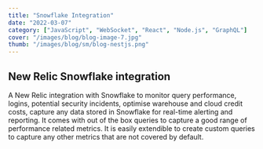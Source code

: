 ```yaml
---
title: "Snowflake Integration"
date: "2022-03-07"
category: ["JavaScript", "WebSocket", "React", "Node.js", "GraphQL"]
cover: "/images/blog/blog-image-7.jpg"
thumb: "/images/blog/sm/blog-nestjs.png"
---
```


## New Relic Snowflake integration

A New Relic integration with Snowflake to monitor query performance, logins, potential security incidents, optimise warehouse and cloud credit costs, capture any data stored in Snowflake for real-time alerting and reporting. It comes with out of the box queries to capture a good range of performance related metrics. It is easily extendible to create custom queries to capture any other metrics that are not covered by default.